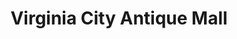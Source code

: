 ---
title: "Virginia City Antique Mall"
url: /virginia-city/virginia-city-antique-mall/
shop: Antiquitäten
---